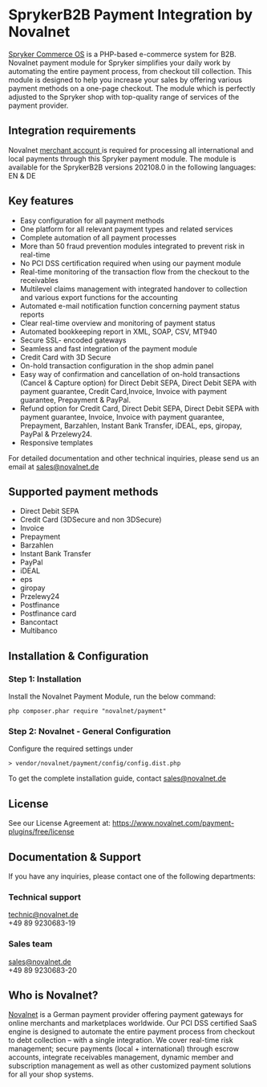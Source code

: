 # SprykerB2B Payment Integration by Novalnet
<a href="https://www.novalnet.com/modul/spryker">Spryker Commerce OS</a> is a PHP-based e-commerce system for B2B. Novalnet payment module for Spryker simplifies your daily work by automating the entire payment process, from checkout till collection. This module is designed to help you increase your sales by offering various payment methods on a one-page checkout. The module which is perfectly adjusted to the Spryker shop with top-quality range of services of the payment provider.

## Integration requirements 
Novalnet <a href="https://www.novalnet.de/"> merchant account </a> is required for processing all international and local payments through this Spryker payment module. The module is available for the SprykerB2B versions 202108.0 in the following languages: EN & DE

## Key features
-	Easy configuration for all payment methods
-	One platform for all relevant payment types and related services
-	Complete automation of all payment processes
-	More than 50 fraud prevention modules integrated to prevent risk in real-time
-	No PCI DSS certification required when using our payment module
-	Real-time monitoring of the transaction flow from the checkout to the receivables
-	Multilevel claims management with integrated handover to collection and various export functions for the accounting
-	Automated e-mail notification function concerning payment status reports
-	Clear real-time overview and monitoring of payment status
-	Automated bookkeeping report in XML, SOAP, CSV, MT940
-	Secure SSL- encoded gateways
-	Seamless and fast integration of the payment module
-	Credit Card with 3D Secure
-	On-hold transaction configuration in the shop admin panel
-	Easy way of confirmation and cancellation of on-hold transactions (Cancel & Capture option) for Direct Debit SEPA, Direct Debit SEPA with payment guarantee, Credit Card,Invoice, Invoice with payment guarantee, Prepayment & PayPal.
-	Refund option for Credit Card, Direct Debit SEPA, Direct Debit SEPA with payment guarantee, Invoice, Invoice with payment guarantee, Prepayment, Barzahlen, Instant Bank Transfer, iDEAL, eps, giropay, PayPal & Przelewy24.
-	Responsive templates

For detailed documentation and other technical inquiries, please send us an email at <a href="mailto:sales@novalnet.de"> sales@novalnet.de </a>

## Supported payment methods 
-	Direct Debit SEPA
-	Credit Card (3DSecure and non 3DSecure)
-	Invoice
-	Prepayment
-	Barzahlen
-	Instant Bank Transfer
-	PayPal
-	iDEAL
-	eps
-	giropay
-	Przelewy24
-	Postfinance
-	Postfinance card
-	Bancontact
-	Multibanco

##  Installation & Configuration
### Step 1: Installation
Install the Novalnet Payment Module, run the below command:
```
php composer.phar require "novalnet/payment"
```

### Step 2: Novalnet - General Configuration  
Configure the required settings under
```
> vendor/novalnet/payment/config/config.dist.php 
```

To get the complete installation guide, contact sales@novalnet.de

## License
See our License Agreement at: https://www.novalnet.com/payment-plugins/free/license

## Documentation & Support
If you have any inquiries, please contact one of the following departments:

### Technical support
technic@novalnet.de <br>
+49 89 9230683-19 <br>

### Sales team
sales@novalnet.de <br>
+49 89 9230683-20 <br>

## Who is Novalnet?
[Novalnet](https://novalnet.de/) is a German payment provider offering payment gateways for online merchants and marketplaces worldwide. Our PCI DSS certified SaaS engine is designed to automate the entire payment process from checkout to debt collection – with a single integration. We cover real-time risk management; secure payments (local + international) through escrow accounts, integrate receivables management, dynamic member and subscription management as well as other customized payment solutions for all your shop systems.

